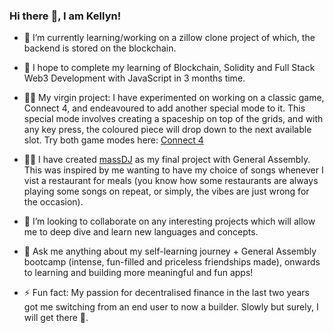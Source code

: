 ### Hi there :raised_hands:, I am Kellyn!

- 🔭 I’m currently learning/working on a zillow clone project of which, the backend is stored on the blockchain.

- 🌱 I hope to complete my learning of Blockchain, Solidity and Full Stack Web3 Development with JavaScript in 3 months time.

- :large_blue_circle::red_circle: My virgin project: I have experimented on working on a classic game, Connect 4, and endeavoured to add another special mode to it. This special mode involves creating a spaceship on top of the grids, and with any key press, the coloured piece will drop down to the next available slot. Try both game modes here: [Connect 4](https://4game.netlify.app/)

- :large_blue_circle::red_circle: I have created [massDJ](https://github.com/kellynwong/massDJ) as my final project with General Assembly. This was inspired by me wanting to have my choice of songs whenever I vist a restaurant for meals (you know how some restaurants are always playing some songs on repeat, or simply, the vibes are just wrong for the occasion).

- 👯 I’m looking to collaborate on any interesting projects which will allow me to deep dive and learn new languages and concepts.

- 💬 Ask me anything about my self-learning journey + General Assembly bootcamp (intense, fun-filled and priceless friendships made), onwards to learning and building more meaningful and fun apps!

- ⚡ Fun fact: My passion for decentralised finance in the last two years got me switching from an end user to now a builder. Slowly but surely, I will get there :muscle:.
